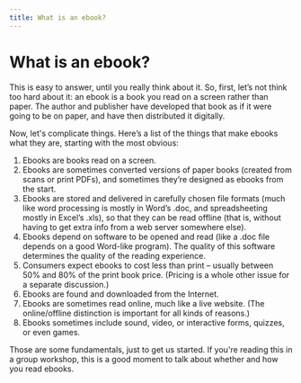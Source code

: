 ```yaml
---
title: What is an ebook?
---
```


# What is an ebook?

This is easy to answer, until you really think about it. So, first, let’s not think too hard about it: an ebook is a book you read on a screen rather than paper. The author and publisher have developed that book as if it were going to be on paper, and have then distributed it digitally.

Now, let's complicate things. Here’s a list of the things that make ebooks what they are, starting with the most obvious:

1. Ebooks are books read on a screen.
2. Ebooks are sometimes converted versions of paper books (created from scans or print PDFs), and sometimes they’re designed as ebooks from the start.
3. Ebooks are stored and delivered in carefully chosen file formats (much like word processing is mostly in Word’s .doc, and spreadsheeting mostly in Excel’s .xls), so that they can be read offline (that is, without having to get extra info from a web server somewhere else).
4. Ebooks depend on software to be opened and read (like a .doc file depends on a good Word-like program). The quality of this software determines the quality of the reading experience.
5. Consumers expect ebooks to cost less than print – usually between 50% and 80% of the print book price. (Pricing is a whole other issue for a separate discussion.)
6. Ebooks are found and downloaded from the Internet.
7. Ebooks are sometimes read online, much like a live website. (The online/offline distinction is important for all kinds of reasons.)
8. Ebooks sometimes include sound, video, or interactive forms, quizzes, or even games.

Those are some fundamentals, just to get us started. If you're reading this in a group workshop, this is a good moment to talk about whether and how you read ebooks.
